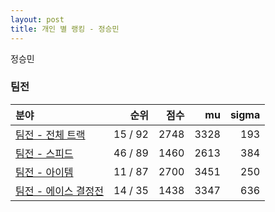 ```yaml
---
layout: post
title: 개인 별 랭킹 - 정승민
---
```


정승민


### 팀전

| 분야 | 순위 | 점수 | mu | sigma |
|:---|---:|---:|---:|---:|
| [팀전 - 전체 트랙](../team-full) | 15 / 92 | 2748 | 3328 | 193 |
| [팀전 - 스피드](../team-speed) | 46 / 89 | 1460 | 2613 | 384 |
| [팀전 - 아이템](../team-item) | 11 / 87 | 2700 | 3451 | 250 |
| [팀전 - 에이스 결정전](../team-ace) | 14 / 35 | 1438 | 3347 | 636 |
